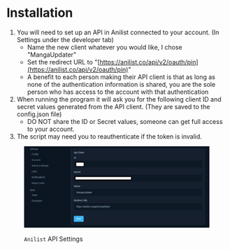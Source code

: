 # Installation

1. You will need to set up an API in Anilist connected to your account. (In Settings under the developer tab)
   * Name the new client whatever you would like, I chose "MangaUpdater"
   * Set the redirect URL to "[https://anilist.co/api/v2/oauth/pin](https://anilist.co/api/v2/oauth/pin)"
   * A benefit to each person making their API client is that as long as none of the authentication information is shared, you are the sole person who has access to the account with that authentication
2. When running the program it will ask you for the following client ID and secret values generated from the API client. (They are saved to the config.json file)
   * DO NOT share the ID or Secret values, someone can get full access to your account.
3. The script may need you to reauthenticate if the token is invalid.

<figure><img src="../../.gitbook/assets/283271936-4b69cf6f-a98c-4dbc-ad03-bab83c9a8d35.png" alt=""><figcaption><p><code>Anilist</code> API Settings</p></figcaption></figure>
